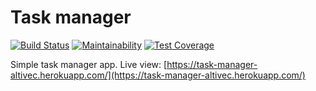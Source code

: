 # Task manager

[![Build Status](https://travis-ci.org/altvec/python-project-lvl4.svg?branch=master)](https://travis-ci.org/altvec/python-project-lvl4)
[![Maintainability](https://api.codeclimate.com/v1/badges/0deadb8b9ebcfe3cec55/maintainability)](https://codeclimate.com/github/altvec/python-project-lvl4/maintainability)
[![Test Coverage](https://api.codeclimate.com/v1/badges/0deadb8b9ebcfe3cec55/test_coverage)](https://codeclimate.com/github/altvec/python-project-lvl4/test_coverage)

Simple task manager app. Live view: [https://task-manager-altivec.herokuapp.com/](https://task-manager-altivec.herokuapp.com/)
